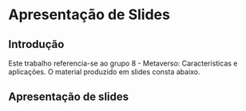 # **Apresentação de Slides**

## **Introdução**
Este trabalho referencia-se ao grupo 8 - Metaverso: Características e aplicações. O material produzido em slides consta abaixo. 

## **Apresentação de slides**
<!-- <center>
<div style="position: relative; width: 100%; height: 0; padding-top: 56.2500%;
 padding-bottom: 0; box-shadow: 0 2px 8px 0 rgba(63,69,81,0.16); margin-top: 1.6em; margin-bottom: 0.9em; overflow: hidden;
 border-radius: 8px; will-change: transform;">
  <iframe loading="lazy" style="position: absolute; width: 100%; height: 100%; top: 0; left: 0; border: none; padding: 0;margin: 0;"
    src="https://www.canva.com/design/DAGYb7ZbPqs/vEDegKlv7OqT72iUdZXeIg/view?embed" allowfullscreen="allowfullscreen" allow="fullscreen">
  </iframe>
</div>
<a href="https:&#x2F;&#x2F;www.canva.com&#x2F;design&#x2F;DAGYb7ZbPqs&#x2F;vEDegKlv7OqT72iUdZXeIg&#x2F;view?utm_content=DAGYb7ZbPqs&amp;utm_campaign=designshare&amp;utm_medium=embeds&amp;utm_source=link" target="_blank" rel="noopener">Seminário A - Abordagem Crítica em Teoria Organizacional </a> - Grupo 3

</center> -->
